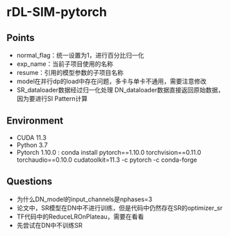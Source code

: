 # rDL-SIM-pytorch

## Points
- normal_flag：统一设置为1，进行百分比归一化
- exp_name：当前子项目使用的名称
- resume：引用的模型参数的子项目名称
- model在并行dp的load中存在问题，多卡与单卡不通用，需要注意修改
- SR_dataloader数据经过归一化处理 DN_dataloader数据直接返回原始数据，因为要进行SI Pattern计算

## Environment
- CUDA 11.3
- Python 3.7
- Pytorch 1.10.0 : conda install pytorch==1.10.0 torchvision==0.11.0 torchaudio==0.10.0 cudatoolkit=11.3 -c pytorch -c conda-forge

## Questions
- 为什么DN_model的input_channels是nphases=3
- 论文中，SR模型在DN中不进行训练，但是代码中仍然存在SR的optimizer_sr
- TF代码中的ReduceLROnPlateau，需要在看看
- 先尝试在DN中不训练SR